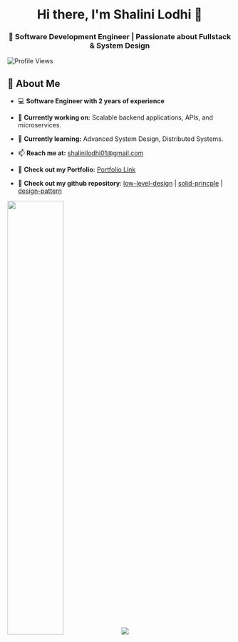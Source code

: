 <h1 align="center">Hi there, I'm Shalini Lodhi 👋</h1>
<h3 align="center">🚀 Software Development Engineer | Passionate about Fullstack & System Design</h3>

<!-- Profile Views Counter -->
<p align="left"> 
  <img src="https://komarev.com/ghpvc/?username=Shalini-lodhi&label=Profile%20Views&color=0e75b6&style=flat" alt="Profile Views" /> 
</p>

## **🔹 About Me**
- 💻 **Software Engineer with 2 years of experience**
- 🔭 **Currently working on:** Scalable backend applications, APIs, and microservices.
- 🌱 **Currently learning:** Advanced System Design, Distributed Systems.
- 📫 **Reach me at:** [shalinilodhi01@gmail.com](shalinilodhi01@gmail.com)
- 📄 **Check out my Portfolio:** [Portfolio Link](https://www.linkedin.com/in/shalini-lodhi-07122001/)

- 🧭 **Check out my github repository**:
[low-level-design](https://github.com/Shalini-lodhi/system-design) |
[solid-princple](https://github.com/Shalini-lodhi/solid-principle) | 
[design-pattern](https://github.com/Shalini-lodhi/design-patterns)

<!-- GitHub Stats -->
<p align="left">
  <img width="50%" src="https://github-readme-streak-stats.herokuapp.com/?user=Shalini-lodhi&hide_border=true&theme=tokyonight&show_icons=true" />
  <img src="https://github-readme-stats.vercel.app/api/top-langs/?username=Shalini-lodhi&layout=compact&theme=tokyonight&hide_border=true&langs_count=5&show_icons=true" />
</p>
